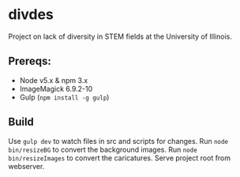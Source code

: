 # divdes
Project on lack of diversity in STEM fields at the University of Illinois.

## Prereqs:
* Node v5.x & npm 3.x
* ImageMagick 6.9.2-10
* Gulp (`npm install -g gulp`)

## Build
Use `gulp dev` to watch files in src and scripts for changes. Run `node bin/resizeBG` to convert the background images. Run `node bin/resizeImages` to convert the caricatures. Serve project root from webserver.
